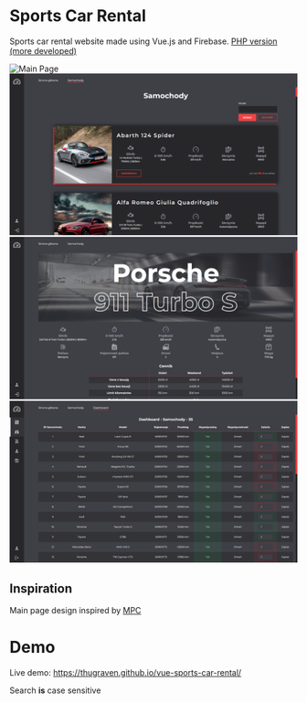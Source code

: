 # Sports Car Rental

Sports car rental website made using Vue.js and Firebase. [PHP version (more developed)](https://github.com/ThugRaven/php-sports-car-rental)

![Main Page](gif.gif)
![Car list](img_01.png)
![Car rent page](img_02.png)
![Admin cars dashboard](img_03.png)

## Inspiration

Main page design inspired by [MPC](https://dribbble.com/shots/9840938-UX-UI-Car-rental-website) 

# Demo

Live demo: https://thugraven.github.io/vue-sports-car-rental/

Search **is** case sensitive
